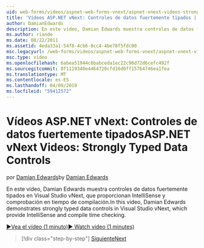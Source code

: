 ```yaml
---
uid: web-forms/videos/aspnet-web-forms-vnext/aspnet-vnext-videos-strongly-typed-data-controls
title: 'Vídeos ASP.NET vNext: Controles de datos fuertemente tipados | Microsoft Docs'
author: DamianEdwards
description: En este vídeo, Damian Edwards muestra controles de datos fuertemente tipados en Visual Studio vNext, que proporcionan IntelliSense y comprobación en tiempo de compilación.
ms.author: riande
ms.date: 08/22/2011
ms.assetid: 4eda33a1-54f8-4cb6-8cc4-4be78f5fdc00
msc.legacyurl: /web-forms/videos/aspnet-web-forms-vnext/aspnet-vnext-videos-strongly-typed-data-controls
msc.type: video
ms.openlocfilehash: 6abea51944c6babceda1ec22c96d72d6cefc492f
ms.sourcegitcommit: 0f1119340e4464720cfd16d0ff15764746ea1fea
ms.translationtype: MT
ms.contentlocale: es-ES
ms.lasthandoff: 04/09/2019
ms.locfileid: "59412572"
---
```

# <a name="aspnet-vnext-videos-strongly-typed-data-controls"></a><span data-ttu-id="20b24-103">Vídeos ASP.NET vNext: Controles de datos fuertemente tipados</span><span class="sxs-lookup"><span data-stu-id="20b24-103">ASP.NET vNext Videos: Strongly Typed Data Controls</span></span>

<span data-ttu-id="20b24-104">por [Damian Edwards](https://github.com/DamianEdwards)</span><span class="sxs-lookup"><span data-stu-id="20b24-104">by [Damian Edwards](https://github.com/DamianEdwards)</span></span>

<span data-ttu-id="20b24-105">En este vídeo, Damian Edwards muestra controles de datos fuertemente tipados en Visual Studio vNext, que proporcionan IntelliSense y comprobación en tiempo de compilación.</span><span class="sxs-lookup"><span data-stu-id="20b24-105">In this video, Damian Edwards demonstrates strongly typed data controls in Visual Studio vNext, which provide IntelliSense and compile time checking.</span></span>

[<span data-ttu-id="20b24-106">&#9654;Vea el vídeo (1 minuto)</span><span class="sxs-lookup"><span data-stu-id="20b24-106">&#9654; Watch video (1 minutes)</span></span>](https://channel9.msdn.com/Blogs/ASP-NET-Site-Videos/aspnet-vnext-videos-strongly-typed-data-controls)

> [!div class="step-by-step"]
> [<span data-ttu-id="20b24-107">Siguiente</span><span class="sxs-lookup"><span data-stu-id="20b24-107">Next</span></span>](aspnet-vnext-videos-model-binding-part-1-selecting-data.md)
